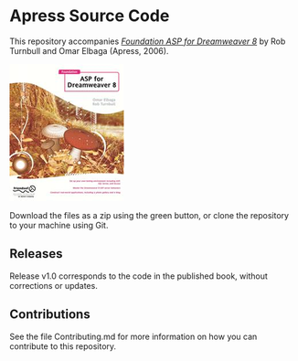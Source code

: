 # Apress Source Code

This repository accompanies [*Foundation ASP for Dreamweaver 8*](http://www.apress.com/9781590595688) by Rob Turnbull and Omar Elbaga (Apress, 2006).

![Cover image](9781590595688.jpg)

Download the files as a zip using the green button, or clone the repository to your machine using Git.

## Releases

Release v1.0 corresponds to the code in the published book, without corrections or updates.

## Contributions

See the file Contributing.md for more information on how you can contribute to this repository.
